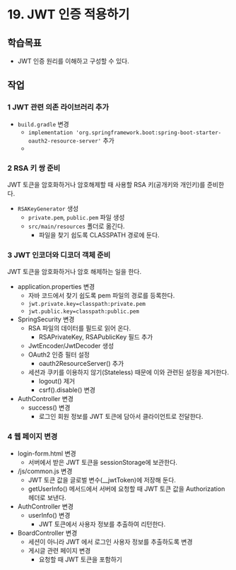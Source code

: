 # 19. JWT 인증 적용하기

## 학습목표

- JWT 인증 원리를 이해하고 구성할 수 있다.

## 작업

### 1 JWT 관련 의존 라이브러리 추가

- `build.gradle` 변경
  - `implementation 'org.springframework.boot:spring-boot-starter-oauth2-resource-server'` 추가
  - 
### 2 RSA 키 쌍 준비

JWT 토큰을 암호화하거나 암호해제할 때 사용할 RSA 키(공개키와 개인키)를 준비한다.

- `RSAKeyGenerator` 생성
  - `private.pem`, `public.pem` 파일 생성
  - `src/main/resources` 폴더로 옮긴다.
    - 파일을 찾기 쉽도록 CLASSPATH 경로에 둔다.

### 3 JWT 인코더와 디코더 객체 준비

JWT 토큰을 암호화하거나 암호 해제하는 일을 한다.

- application.properties 변경
  - 자바 코드에서 찾기 쉽도록 pem 파일의 경로를 등록한다.
  - `jwt.private.key=classpath:private.pem`
  - `jwt.public.key=classpath:public.pem`
- SpringSecurity 변경
  - RSA 파일의 데이터를 필드로 읽어 온다.
    - RSAPrivateKey, RSAPublicKey 필드 추가
  - JwtEncoder/JwtDecoder 생성
  - OAuth2 인증 필터 설정
    - oauth2ResourceServer() 추가
  - 세션과 쿠키를 이용하지 않기(Stateless) 때문에 이와 관련된 설정을 제거한다.
    - logout() 제거
    - csrf().disable() 변경
- AuthController 변경
  - success() 변경
    - 로그인 회원 정보를 JWT 토큰에 담아서 클라이언트로 전달한다.

### 4 웹 페이지 변경

- login-form.html 변경
  - 서버에서 받은 JWT 토큰을 sessionStorage에 보관한다.
- /js/common.js 변경
  - JWT 토큰 값을 글로벌 변수(__jwtToken)에 저장해 둔다.
  - getUserInfo() 메서드에서 서버에 요청할 때 JWT 토큰 값을 Authorization 헤더로 보낸다.
- AuthController 변경
  - userInfo() 변경
    - JWT 토큰에서 사용자 정보를 추출하여 리턴한다.
- BoardController 변경
  - 세션이 아니라 JWT 에서 로그인 사용자 정보를 추출하도록 변경
  - 게시글 관련 페이지 변경
    - 요청할 때 JWT 토큰을 포함하기
